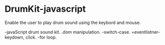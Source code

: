 # DrumKit-javascript

Enable the user to play drum sound using the keybord and mouse.

-javaScript drum sound kit.
.dom manipulation.
-switch-case.
=eventlistner- keydown, click.
-for loop.


